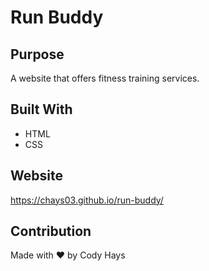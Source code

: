 # Run Buddy

## Purpose
A website that offers fitness training services.

## Built With
* HTML
* CSS

## Website
https://chays03.github.io/run-buddy/

## Contribution
Made with ❤️ by Cody Hays
